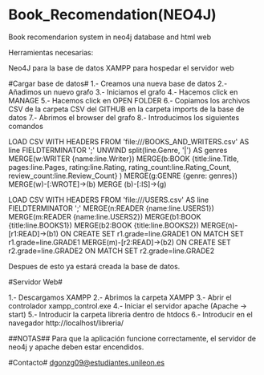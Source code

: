 # Book_Recomendation(NEO4J)
 Book recomendarion system in neo4j database and html web 
 
 Herramientas necesarias:
 
 Neo4J para la base de datos
 XAMPP para hospedar el servidor web
 
 #Cargar base de datos#
 1.- Creamos una nueva base de datos
 2.- Añadimos un nuevo grafo
 3.- Iniciamos el grafo
 4.- Hacemos click en MANAGE
 5.- Hacemos click en OPEN FOLDER
 6.- Copiamos los archivos CSV de la carpeta CSV del GITHUB en la carpeta imports de la base de datos
 7.- Abrimos el browser del grafo
 8.- Introducimos los siguientes comandos
 
 LOAD CSV WITH HEADERS FROM 'file:///BOOKS_AND_WRITERS.csv' AS line FIELDTERMINATOR ';'
UNWIND split(line.Genre, '|') AS genres
MERGE(w:WRITER {name:line.Writer})
MERGE(b:BOOK {title:line.Title, pages:line.Pages, rating:line.Rating, rating_count:line.Rating_Count, review_count:line.Review_Count} )
MERGE(g:GENRE {genre: genres})
MERGE(w)-[:WROTE]->(b)
MERGE (b)-[:IS]->(g)

LOAD CSV WITH HEADERS FROM 'file:///USERS.csv' AS line FIELDTERMINATOR ';'
MERGE(n:READER {name:line.USERS1})
MERGE(m:READER {name:line.USERS2})
MERGE(b1:BOOK {title:line.BOOKS1})
MERGE(b2:BOOK {title:line.BOOKS2})
MERGE(n)-[r1:READ]->(b1)
ON CREATE SET r1.grade=line.GRADE1
ON MATCH SET r1.grade=line.GRADE1
MERGE(m)-[r2:READ]->(b2)
ON CREATE SET r2.grade=line.GRADE2
ON MATCH SET r2.grade=line.GRADE2
 
 Despues de esto ya estará creada la base de datos.
 
 #Servidor Web# 
 
 1.- Descargamos XAMPP
 2.- Abrimos la carpeta XAMPP
 3.- Abrir el controlador xampp_control.exe
 4.- Iniciar el servidor apache (Apache -> start)
 5.- Introducir la carpeta libreria dentro de htdocs
 6.- Introducir en el navegador http://localhost/libreria/
 
 ##NOTAS##
 Para que la aplicación funcione correctamente, el servidor de neo4j y apache deben estar encendidos.
 
 #Contacto#
 dgonzg09@estudiantes.unileon.es
